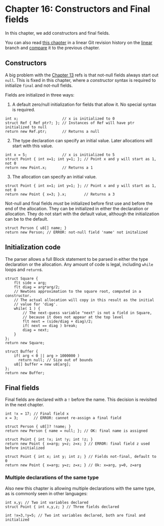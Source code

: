 # Chapter 16: Constructors and Final fields

In this chapter, we add constructors and final fields.

You can also read [this chapter](https://github.com/SeaOfNodes/Simple/tree/linear-chapter16) in a linear Git revision history on the [linear](https://github.com/SeaOfNodes/Simple/tree/linear) branch and [compare](https://github.com/SeaOfNodes/Simple/compare/linear-chapter15...linear-chapter16) it to the previous chapter.

## Constructors

A big problem with the [Chapter 13](../chapter13/README.md) refs is that
not-null fields always start out `null`.  This is fixed in this chapter, where
a *constructor* syntax is required to initialize `final` and not-null fields.

Fields are initialized in three ways:

1. A default zero/null initialization for fields that allow it.  No special
   syntax is required.
```
int x;                    // x is initialized to 0
struct Ref { Ref ptr?; }; // Instances of Ref will have ptr initialized to null
return new Ref.ptr;       // Returns a null
```

2. The type declaration can specify an initial value.  Later allocations will
   start with this value. 
```
int x = 5;                // x is initialized to 5
struct Point { int x=1; int y=1; }; // Point x and y will start as 1, not 0
return new Point.x;       // Returns a 1
```

3. The allocation can specify an initial value.
   
```
struct Point { int x=1; int y=1; }; // Point x and y will start as 1, not 0
return new Point { x=3; }.x;        // Returns a 3
```

Not-null and final fields *must* be initialized before first use and before the
end of the allocation.  They can be initialized in either the declaration or
allocation.  They do not start with the default value, although the
initialization can be to the default.

```
struct Person { u8[] name; }
return new Person; // ERROR: not-null field 'name' not initalized
```


## Initialization code

The parser allows a full Block statement to be parsed in either the type
declaration or the allocation.  Any amount of code is legal, including
`while` loops and `return`s.

```
struct Square {
    flt side = arg;
    flt diag = arg*arg/2;    
    // Newtons approximation to the square root, computed in a constructor.
    // The actual allocation will copy in this result as the initial
    // value for 'diag'.
    while( 1 ) {
        // The next-guess variable "next" is not a field in Square, 
        // because it does not appear at the top level
        flt next = (side/diag + diag)/2;
        if( next == diag ) break;
        diag = next;
    }
};
return new Square;
```

```
struct Buffer {
    if( arg < 0 || arg > 1000000 )
      return null; // Size out of bounds
    u8[] buffer = new u8[arg];
};
return new Buffer;
```


## Final fields

Final fields are declared with a `!` before the name.
This decision is revisited in the next chapter.

```
int !x = 17; // Final field x
x = 3;       // ERROR: cannot re-assign a final field
```

```
struct Person { u8[]? !name; }
return new Person { name = null; }; // OK: final name is assigned
```

```
struct Point { int !x; int !y; int !z; }
return new Point { x=arg; y=z; z=x; } // ERROR: final field z used before initialized
```

```
struct Point { int x; int y; int z; } // Fields not-final, default to 0
return new Point { x=arg; y=z; z=x; } // Ok: x=arg, y=0, z=arg
```


### Multiple declarations of the same type

Also new this chapter is allowing multiple declarations with the same type, as
is commonly seen in other languages:

```
int x,y; // Two int variables declared
struct Point { int x,y,z; } // Three fields declared
```

```
int !x=3,!y=5; // Two int variables declared, both are final and initialized
```
